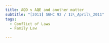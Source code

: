 ```yaml
---
title: AQD v AQE and another matter
subtitle: "[2011] SGHC 92 / 12\_April\_2011"
tags:
  - Conflict of Laws
  - Family Law

---
```


